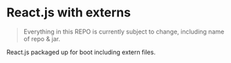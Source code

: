 # React.js with externs

> Everything in this REPO is currently subject to change,
> including name of repo & jar.

React.js packaged up for boot including extern files.
